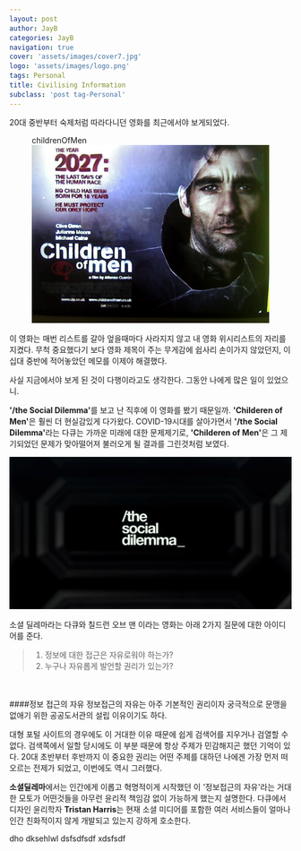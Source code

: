 ```yaml
---
layout: post
author: JayB
categories: JayB
navigation: true
cover: 'assets/images/cover7.jpg'
logo: 'assets/images/logo.png'
tags: Personal
title: Civilising Information
subclass: 'post tag-Personal'
---
```

<p>20대 중반부터 숙제처럼 따라다니던 영화를 최근에서야 보게되었다.</p>
<figure>
<figcaption>childrenOfMen</figcaption>
<img src="/assets/images/childrenOfMen.jpg" width="600">
</figure>
<p>이 영화는 매번 리스트를 갈아 엎을때마다 사라지지 않고 내 영화 위시리스트의 자리를 지켰다. 무척 중요했다기 보다 영화 제목이 주는 무게감에 쉽사리 손이가지 않았던지, 이십대 중반에 적어놓았던 메모를 이제야 해결했다.</p>

<p>사실 지금에서야 보게 된 것이 다행이라고도 생각한다. 그동안 나에게 많은 일이 있었으니.</p>

<p><strong>'/the Social Dilemma'</strong>를 보고 난 직후에 이 영화를 봤기 때문일까. <strong>'Childeren of Men'</strong>은 훨씬 더 현실감있게 다가왔다. COVID-19시대를 살아가면서 <strong>'/the Social Dilemma'</strong>라는 다큐는 가까운 미래에 대한 문제제기로, <strong>'Childeren of Men'</strong>은 그 제기되었던 문제가 맞아떨어져 불러오게 될 결과를 그린것처럼 보였다.</p>

<img src="/assets/images/socialDilemma.png">

<p>소셜 딜레마라는 다큐와 칠드런 오브 맨 이라는 영화는 아래 2가지 질문에 대한 아이디어를 준다.</p>

>1) 정보에 대한 접근은 자유로워야 하는가?
>2) 누구나 자유롭게 발언할 권리가 있는가?

<br>
<br>
####정보 접근의 자유
정보접근의 자유는 아주 기본적인 권리이자 궁극적으로 문맹을 없애기 위한 공공도서관의 설립 이유이기도 하다.

<p>대형 포털 사이트의 경우에도 이 거대한 이유 때문에 쉽게 검색어를 지우거나 검열할 수 없다.
검색쪽에서 일할 당시에도 이 부분 때문에 항상 주제가 민감해지곤 했던 기억이 있다. 20대 초반부터 후반까지 이 중요한 권리는 어떤 주제를 대하던 나에겐 가장 먼저 떠오르는 전제가 되었고, 이번에도 역시 그러했다.</p>

<p><strong>소셜딜레마</strong>에서는 인간에게 이롭고 혁명적이게 시작했던 이 '정보접근의 자유'라는 거대한 모토가 어떤것들을 아무런 윤리적 책임감 없이 가능하게 했는지 설명한다. 다큐에서 디자인 윤리학자 <strong>Tristan Harris</strong>는 현재 소셜 미디어를 포함한 여러 서비스들이 얼마나 인간 친화적이지 않게 개발되고 있는지 강하게 호소한다.</p>

dho dksehlwl
dsfsdfsdf
 xdsfsdf
